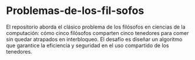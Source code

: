# Problemas-de-los-fil-sofos
El repositorio aborda el clásico problema de los filósofos en ciencias de la computación: cómo cinco filósofos comparten cinco tenedores para comer sin quedar atrapados en interbloqueo. El desafío es diseñar un algoritmo que garantice la eficiencia y seguridad en el uso compartido de los tenedores.
